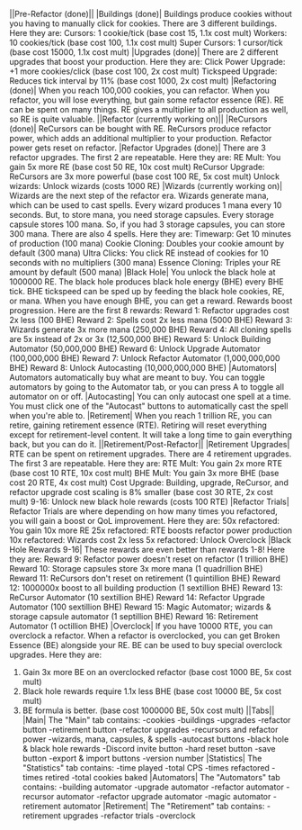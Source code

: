 ||Pre-Refactor (done)||
|Buildings (done)|
Buildings produce cookies without you having to manually click for cookies. There are 3 different buildings. Here they are:
Cursors: 1 cookie/tick (base cost 15, 1.1x cost mult)
Workers: 10 cookies/tick (base cost 100, 1.1x cost mult) 
Super Cursors: 1 cursor/tick (base cost 15000, 1.1x cost mult)
|Upgrades (done)|
There are 2 different upgrades that boost your production. Here they are:
Click Power Upgrade: +1 more cookies/click (base cost 100, 2x cost mult)
Tickspeed Upgrade: Reduces tick interval by 11% (base cost 1000, 2x cost mult)
|Refactoring (done)|
When you reach 100,000 cookies, you can refactor. When you refactor, you will lose everything, but gain some refactor essence (RE). RE can be spent on many things. RE gives a multiplier to all production as well, so RE is quite valuable.
||Refactor (currently working on)||
|ReCursors (done)|
ReCursors can be bought with RE. ReCursors produce refactor power, which adds an additional multiplier to your production. Refactor power gets reset on refactor.
|Refactor Upgrades (done)|
There are 3 refactor upgrades. The first 2 are repeatable. Here they are:
RE Mult: You gain 5x more RE (base cost 50 RE, 10x cost mult)
ReCursor Upgrade: ReCursors are 3x more powerful (base cost 100 RE, 5x cost mult)
Unlock wizards: Unlock wizards (costs 1000 RE)
|Wizards (currently working on)|
Wizards are the next step of the refactor era. Wizards generate mana, which can be used to cast spells. Every wizard produces 1 mana every 10 seconds. But, to store mana, you need storage capsules. Every storage capsule stores 100 mana. So, if you had 3 storage capsules, you can store 300 mana.
There are also 4 spells. Here they are:
Timewarp: Get 10 minutes of production (100 mana)
Cookie Cloning: Doubles your cookie amount by default (300 mana)
Ultra Clicks: You click RE instead of cookies for 10 seconds with no multipliers (300 mana)
Essence Cloning: Triples your RE amount by default (500 mana)
|Black Hole|
You unlock the black hole at 1000000 RE. The black hole produces black hole energy (BHE) every BHE tick. BHE tickspeed can be sped up by feeding the black hole cookies, RE, or mana. When you have enough BHE, you can get a reward. Rewards boost progression. Here are the first 8 rewards:
Reward 1: Refactor upgrades cost 2x less (100 BHE)
Reward 2: Spells cost 2x less mana (5000 BHE)
Reward 3: Wizards generate 3x more mana (250,000 BHE)
Reward 4: All cloning spells are 5x instead of 2x or 3x (12,500,000 BHE)
Reward 5: Unlock Building Automator (50,000,000 BHE)
Reward 6: Unlock Upgrade Automator (100,000,000 BHE)
Reward 7: Unlock Refactor Automator (1,000,000,000 BHE)
Reward 8: Unlock Autocasting (10,000,000,000 BHE)
|Automators|
Automators automatically buy what are meant to buy. You can toggle automators by going to the Automator tab, or you can press A to toggle all automator on or off.
|Autocasting|
You can only autocast one spell at a time. You must click one of the "Autocast" buttons to automatically cast the spell when you're able to.
|Retirement|
When you reach 1 trillion RE, you can retire, gaining retirement essence (RTE). Retiring will reset everything except for retirement-level content. It will take a long time to gain everything back, but you can do it.
||Retirement/Post-Refactor||
|Retirement Upgrades|
RTE can be spent on retirement upgrades. There are 4 retirement upgrades. The first 3 are repeatable. Here they are:
RTE Mult: You gain 2x more RTE (base cost 10 RTE, 10x cost mult)
BHE Mult: You gain 3x more BHE (base cost 20 RTE, 4x cost mult)
Cost Upgrade: Building, upgrade, ReCursor, and refactor upgrade cost scaling is 8% smaller (base cost 30 RTE, 2x cost mult)
9-16: Unlock new black hole rewards (costs 100 RTE)
|Refactor Trials|
Refactor Trials are where depending on how many times you refactored, you will gain a boost or QoL improvement. Here they are:
50x refactored: You gain 10x more RE
25x refactored: RTE boosts refactor power production
10x refactored: Wizards cost 2x less
5x refactored: Unlock Overclock
|Black Hole Rewards 9-16|
These rewards are even better than rewards 1-8! Here they are:
Reward 9: Refactor power doesn't reset on refactor (1 trillion BHE)
Reward 10: Storage capsules store 3x more mana (1 quadrillion BHE)
Reward 11: ReCursors don't reset on retirement (1 quintillion BHE)
Reward 12: 1000000x boost to all building production (1 sextillion BHE)
Reward 13: ReCursor Automator (10 sextillion BHE)
Reward 14: Refactor Upgrade Automator (100 sextillion BHE)
Reward 15: Magic Automator; wizards & storage capsule automator (1 septillion BHE)
Reward 16: Retirement Automator (1 octillion BHE)
|Overclock|
If you have 10000 RTE, you can overclock a refactor. When a refactor is overclocked, you can get Broken Essence (BE) alongside your RE. BE can be used to buy special overclock upgrades. Here they are:
1. Gain 3x more BE on an overclocked refactor (base cost 1000 BE, 5x cost mult)
2. Black hole rewards require 1.1x less BHE (base cost 10000 BE, 5x cost mult)
3. BE formula is better. (base cost 1000000 BE, 50x cost mult)
||Tabs||
|Main|
The "Main" tab contains:
-cookies
-buildings
-upgrades
-refactor button
-retirement button
-refactor upgrades
-recursors and refactor power
-wizards, mana, capsules, & spells
-autocast buttons
-black hole & black hole rewards
-Discord invite button
-hard reset button
-save button
-export & import buttons
-version number
|Statistics|
The "Statistics" tab contains:
-time played
-total CPS
-times refactored
-times retired
-total cookies baked
|Automators|
The "Automators" tab contains:
-building automator
-upgrade automator
-refactor automator
-recursor automator
-refactor upgrade automator
-magic automator
-retirement automator
|Retirement|
The "Retirement" tab contains:
-retirement upgrades
-refactor trials
-overclock